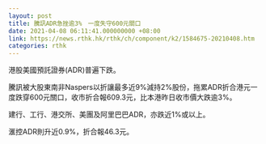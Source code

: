 ```yaml
---
layout: post
title: 騰訊ADR急挫逾3%　一度失守600元關口
date: 2021-04-08 06:11:41.000000000 +08:00
link: https://news.rthk.hk/rthk/ch/component/k2/1584675-20210408.htm
categories: rthk
---
```


港股美國預託證券(ADR)普遍下跌。

騰訊被大股東南非Naspers以折讓最多近9%減持2%股份，拖累ADR折合港元一度跌穿600元關口，收市折合報609.3元，比本港昨日收市價大跌逾3%。

建行、工行、港交所、美團及阿里巴巴ADR，亦跌近1%或以上。

滙控ADR則升近0.9%，折合報46.3元。
